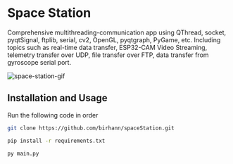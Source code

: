 # Space Station

Comprehensive multithreading-communication app using QThread, socket, pyqtSignal, ftplib, serial, cv2, OpenGL, pyqtgraph, PyGame, etc.
Including topics such as real-time data transfer, ESP32-CAM Video Streaming, telemetry transfer over UDP, file transfer over FTP, data transfer from gyroscope serial port.

![space-station-gif](images/spaceStation.gif)

## Installation and Usage

Run the following code in order

```bash
git clone https://github.com/birhann/spaceStation.git
```
```bash
pip install -r requirements.txt
```
```bash
py main.py
```